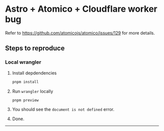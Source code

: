# Astro + Atomico + Cloudflare worker bug

Refer to https://github.com/atomicojs/atomico/issues/129 for more details.

## Steps to reproduce

### Local wrangler

1. Install depdendencies

    ```sh
    pnpm install
    ```

1. Run `wrangler` locally
   
    ```sh
    pnpm preview
    ```

1. You should see the `document is not defined` error.

1. Done.

---
